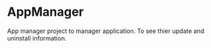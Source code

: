 # AppManager
App manager project to manager application. To see thier update and uninstall information.
